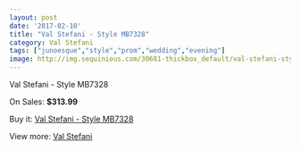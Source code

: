 ```yaml
---
layout: post
date: '2017-02-10'
title: "Val Stefani - Style MB7328"
category: Val Stefani
tags: ["junoesque","style","prom","wedding","evening"]
image: http://img.sequinious.com/30681-thickbox_default/val-stefani-style-mb7328.jpg
---
```

Val Stefani - Style MB7328

On Sales: **$313.99**
<a href="https://www.sequinious.com/val-stefani/7919-val-stefani-style-mb7328.html"><amp-img layout="responsive" width="600" height="600" src="//img.sequinious.com/30681-thickbox_default/val-stefani-style-mb7328.jpg" alt="Val Stefani - Style MB7328 0" /></a>
<a href="https://www.sequinious.com/val-stefani/7919-val-stefani-style-mb7328.html"><amp-img layout="responsive" width="600" height="600" src="//img.sequinious.com/30682-thickbox_default/val-stefani-style-mb7328.jpg" alt="Val Stefani - Style MB7328 1" /></a>

Buy it: [Val Stefani - Style MB7328](https://www.sequinious.com/val-stefani/7919-val-stefani-style-mb7328.html "Val Stefani - Style MB7328")

View more: [Val Stefani](https://www.sequinious.com/69-Val-Stefani "Val Stefani")